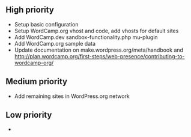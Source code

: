 ## High priority
* Setup basic configuration
* Setup WordCamp.org vhost and code, add vhosts for default sites
* Add WordCamp.dev sandbox-functionality.php mu-plugin
* Add WordCamp.org sample data
* Update documentation on make.wordpress.org/meta/handbook and http://plan.wordcamp.org/first-steps/web-presence/contributing-to-wordcamp-org/


## Medium priority
* Add remaining sites in WordPress.org network


## Low priority
*
